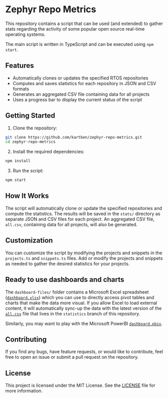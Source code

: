 # Zephyr Repo Metrics

This repository contains a script that can be used (and extended) to gather stats regarding the activity of some popular open source real-time operating systems.

The main script is written in TypeScript and can be executed using `npm start`.

## Features

* Automatically clones or updates the specified RTOS repositories
* Computes and saves statistics for each repository in JSON and CSV formats
* Generates an aggregated CSV file containing data for all projects
* Uses a progress bar to display the current status of the script

## Getting Started

1. Clone the repository:

```bash
git clone https://github.com/kartben/zephyr-repo-metrics.git
cd zephyr-repo-metrics
```

2. Install the required dependencies:

```bash
npm install
```

3. Run the script:

```bash
npm start
```

## How It Works

The script will automatically clone or update the specified repositories and compute the statistics. The results will be saved in the `stats/` directory as separate JSON and CSV files for each project. An aggregated CSV file, `all.csv`, containing data for all projects, will also be generated.

## Customization

You can customize the script by modifying the projects and snippets in the `projects.ts` and `snippets.ts` files. Add or modify the projects and snippets as needed to gather the desired statistics for your projects.

## Ready to use dashboards and charts

The `dashboard-files/` folder contains a Microsoft Excel spreadsheet ([`dashboard.xlsx`](/dashboard-files/dashboard.xlsx)) which you can use to directly access pivot tables and charts that make the data more visual. If you allow Excel to load external content, it will automatically sync-up the data with the latest version of the [`all.csv`](https://github.com/kartben/zephyr-repo-metrics/blob/statistics/stats/all.csv) file that lives in the `statistics` branch of this repository.

Similarly, you may want to play with the Microsoft PowerBI [`dashboard.pbix`](/dashboard-files/dashboard.pbix).

## Contributing

If you find any bugs, have feature requests, or would like to contribute, feel free to open an issue or submit a pull request on the repository.

## License

This project is licensed under the MIT License. See the [LICENSE](/LICENSE) file for more information.
